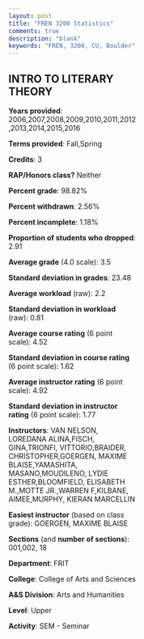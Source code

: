 ```yaml
---
layout: post
title: "FREN 3200 Statistics"
comments: true
description: "blank"
keywords: "FREN, 3200, CU, Boulder"
--- 
```

<head>
<script src="https://ajax.googleapis.com/ajax/libs/jquery/2.1.3/jquery.min.js"></script>
<script src="https://dl.dropboxusercontent.com/s/pc42nxpaw1ea4o9/highcharts.js?dl=0"></script>
<!-- <script src="../assets/js/highcharts.js"></script> -->
<style type="text/css">@font-face {
	font-family: "Bebas Neue";
	src: url(https://www.filehosting.org/file/details/544349/BebasNeue%20Regular.otf) format("opentype");
	}
	h1.Bebas { 
		font-family: "Bebas Neue", Verdana, Tahoma;
	}
</style>
</head>
<body>
	<div id="container" style="float: right; width: 45%; height: 88%; margin-left: 2.5%; margin-right: 2.5%;"></div>
	<script language="JavaScript">
		$(document).ready(function() {
		var chart = {type: 'column'};
		var title = {text: 'Grade Distribution'};
		var xAxis = {categories: ['A','B','C','D','F'],crosshair: true};
		var yAxis = {min: 0,title: {text: 'Percentage'}};
		var tooltip = {headerFormat: '<center><b><span style="font-size:20px">{point.key}</span></b></center>',
		               pointFormat: '<td style="padding:0"><b>{point.y:.1f}%</b></td>',
		               footerFormat: '</table>',shared: true,useHTML: true};
		var plotOptions = {column: {pointPadding: 0.0,borderWidth: 0}};  
		var credits = {enabled: false};var series= [{name: 'Percent',data: [62.96,30.3,4.71,0.0,2.02,]}];
		var json = {};
		json.chart = chart;
		json.title = title;
		json.tooltip = tooltip;
		json.xAxis = xAxis;
		json.yAxis = yAxis;  
		json.series = series;
		json.plotOptions = plotOptions;  
		json.credits = credits;
		$('#container').highcharts(json);
	});
	</script>
</body>
			   
## INTRO TO LITERARY THEORY

**Years provided**: 2006,2007,2008,2009,2010,2011,2012,2013,2014,2015,2016

**Terms provided**: Fall,Spring

**Credits**: 3

**RAP/Honors class?** Neither

**Percent grade**: 98.82%

**Percent withdrawn**: 2.56%

**Percent incomplete**: 1.18%

**Proportion of students who dropped**: 2.91

**Average grade** (4.0 scale): 3.5

**Standard deviation in grades**: 23.48

**Average workload** (raw): 2.2

**Standard deviation in workload** (raw): 0.81

**Average course rating** (6 point scale): 4.52

**Standard deviation in course rating** (6 point scale): 1.62

**Average instructor rating** (6 point scale): 4.92

**Standard deviation in instructor rating** (6 point scale): 1.77

**Instructors**: VAN NELSON, LOREDANA ALINA,FISCH, GINA,TRIONFI, VITTORIO,BRAIDER, CHRISTOPHER,GOERGEN, MAXIME BLAISE,YAMASHITA, MASANO,MOUDILENO, LYDIE ESTHER,BLOOMFIELD, ELISABETH M.,MOTTE JR.,WARREN F,KILBANE, AIMEE,MURPHY, KIERAN MARCELLIN

**Easiest instructor** (based on class grade): GOERGEN, MAXIME BLAISE

**Sections** (and **number of sections**): 001,002, 18

**Department**: FRIT

**College**: College of Arts and Sciences

**A&S Division**: Arts and Humanities

**Level**: Upper

**Activity**: SEM - Seminar